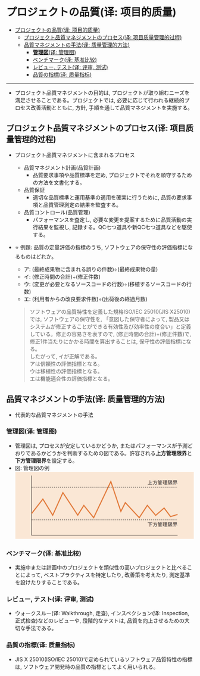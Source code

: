 # プロジェクトの品質(译: 项目的质量)

- [プロジェクトの品質(译: 项目的质量)](#プロジェクトの品質译-项目的质量)
  - [プロジェクト品質マネジメントのプロセス(译: 项目质量管理的过程)](#プロジェクト品質マネジメントのプロセス译-项目质量管理的过程)
  - [品質マネジメントの手法(译: 质量管理的方法)](#品質マネジメントの手法译-质量管理的方法)
    - [**管理図**(译: 管理图)](#管理図译-管理图)
    - [ベンチマーク(译: 基准比较)](#ベンチマーク译-基准比较)
    - [レビュー, テスト(译: 评审, 测试)](#レビュー-テスト译-评审-测试)
    - [品質の指標(译: 质量指标)](#品質の指標译-质量指标)

---

- プロジェクト品質マネジメントの目的は, プロジェクトが取り組むニーズを満足させることである。プロジェクトでは, 必要に応じて行われる継続的プロセス改善活動とともに, 方針, 手順を通して品質マネジメントを実施する。

## プロジェクト品質マネジメントのプロセス(译: 项目质量管理的过程)

- プロジェクト品質マネジメントに含まれるプロセス
  - 品質マネジメント計画(品質計画)
    - 品質要求事項や品質標準を定め, プロジェクトでそれを順守するための方法を文書化する。
  - 品質保証
    - 適切な品質標準と運用基準の適用を確実に行うために, 品質の要求事項と品質管理測定の結果を監査する。
  - 品質コントロール(品質管理)
    - パフォーマンスを査定し, 必要な変更を提案するために品質活動の実行結果を監視し, 記録する。QC七つ道具や新QC七つ道具などを駆使する。
- ⭐️ 例題: 品質の定量評価の指標のうち, ソフトウェアの保守性の評価指標になるものはどれか。
  - ア: (最終成果物に含まれる誤りの件数)÷(最終成果物の量)
  - イ: (修正時間の合計)÷(修正件数)
  - ウ: (変更が必要となるソースコードの行数)÷(移植するソースコードの行数)
  - エ: (利用者からの改良要求件数)÷(出荷後の経過月数)

  > ソフトウェアの品質特性を定義した規格ISO/IEC 25010(JIS X25010)では, ソフトウェアの保守性を, 「意図した保守者によって, 製品又はシステムが修正することができる有効性及び効率性の度合い」と定義している。修正の容易さを表すので, (修正時間の合計)÷(修正件数)で, 修正1件当たりにかかる時間を算出することは, 保守性の評価指標になる。  
  > したがって, イが正解である。  
  > アは信頼性の評価指標となる。  
  > ウは移植性の評価指標となる。  
  > エは機能適合性の評価指標となる。

## 品質マネジメントの手法(译: 质量管理的方法)

- 代表的な品質マネジメントの手法

### **管理図**(译: 管理图)

- 管理図は, プロセスが安定しているかどうか, またはパフォーマンスが予測どおりであるかどうかを判断するための図である。許容される**上方管理限界**と**下方管理限界**を設定する。
- 図: 管理図の例<br><img src="./images/5-1-9/管理図の例.png" width = "500" alt="管理図の例"/>

### ベンチマーク(译: 基准比较)

- 実施中または計画中のプロジェクトを類似性の高いプロジェクトと比べることによって, ベストプラクティスを特定したり, 改善策を考えたり, 測定基準を設けたりすることである。

### レビュー, テスト(译: 评审, 测试)

- ウォークスルー(译: Walkthrough, 走查), インスペクション(译: Inspection, 正式检查)などのレビューや, 段階的なテストは, 品質を向上させるための大切な手法である。

### 品質の指標(译: 质量指标)

- JIS X 25010(ISO/IEC 25010)で定められているソフトウェア品質特性の指標は, ソフトウェア開発時の品質の指標としてよく用いられる。
